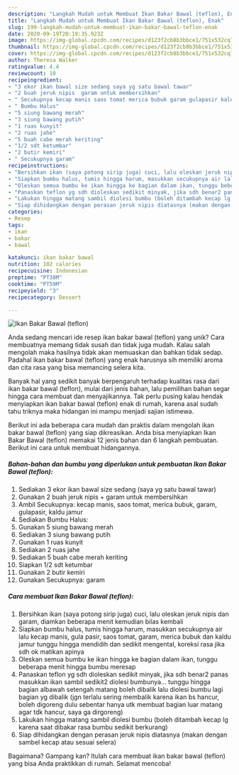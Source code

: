```yaml
---
description: "Langkah Mudah untuk Membuat Ikan Bakar Bawal (teflon), Enak"
title: "Langkah Mudah untuk Membuat Ikan Bakar Bawal (teflon), Enak"
slug: 199-langkah-mudah-untuk-membuat-ikan-bakar-bawal-teflon-enak
date: 2020-09-19T20:19:35.923Z
image: https://img-global.cpcdn.com/recipes/d123f2cb8b3bbce1/751x532cq70/ikan-bakar-bawal-teflon-foto-resep-utama.jpg
thumbnail: https://img-global.cpcdn.com/recipes/d123f2cb8b3bbce1/751x532cq70/ikan-bakar-bawal-teflon-foto-resep-utama.jpg
cover: https://img-global.cpcdn.com/recipes/d123f2cb8b3bbce1/751x532cq70/ikan-bakar-bawal-teflon-foto-resep-utama.jpg
author: Theresa Walker
ratingvalue: 4.4
reviewcount: 10
recipeingredient:
- "3 ekor ikan bawal size sedang saya yg satu bawal tawar"
- "2 buah jeruk nipis  garam untuk membersihkan"
- " Secukupnya kecap manis saos tomat merica bubuk garam gulapasir kaldu jamur"
- " Bumbu Halus"
- "5 siung bawang merah"
- "3 siung bawang putih"
- "1 ruas kunyit"
- "2 ruas jahe"
- "5 buah cabe merah keriting"
- "1/2 sdt ketumbar"
- "2 butir kemiri"
- " Secukupnya garam"
recipeinstructions:
- "Bersihkan ikan (saya potong sirip juga) cuci, lalu oleskan jeruk nipis dan garam, diamkan beberapa menit kemudian bilas kembali"
- "Siapkan bumbu halus, tumis hingga harum, masukkan secukupnya air lalu kecap manis, gula pasir, saos tomat, garam, merica bubuk dan kaldu jamur tunggu hingga mendidih dan sedikit mengental, koreksi rasa jika sdh ok matikan apinya"
- "Oleskan semua bumbu ke ikan hingga ke bagian dalam ikan, tunggu beberapa menit hingga bumbu meresap"
- "Panaskan teflon yg sdh dioleskan sedikit minyak, jika sdh benar2 panas masukkan ikan sambil sedikit2 diolesi bumbunya... tunggu hingga bagian albawah setengah matang boleh dibalik lalu diolesi bumbu lagi bagian yg dibalik (jgn terlalu sering membalik karena ikan bs hancur, boleh digoreng dulu sebentar hanya utk membuat bagian luar matang agar tdk hancur, saya ga dirgoreng)"
- "Lakukan hingga matang sambil diolesi bumbu (boleh ditambah kecap lg karena saat dibakar rasa bumbu sedikit berkurang)"
- "Siap dihidangkan dengan perasan jeruk nipis diatasnya (makan dengan sambel kecap atau sesuai selera)"
categories:
- Resep
tags:
- ikan
- bakar
- bawal

katakunci: ikan bakar bawal 
nutrition: 102 calories
recipecuisine: Indonesian
preptime: "PT38M"
cooktime: "PT59M"
recipeyield: "3"
recipecategory: Dessert

---
```



![Ikan Bakar Bawal (teflon)](https://img-global.cpcdn.com/recipes/d123f2cb8b3bbce1/751x532cq70/ikan-bakar-bawal-teflon-foto-resep-utama.jpg)

Anda sedang mencari ide resep ikan bakar bawal (teflon) yang unik? Cara membuatnya memang tidak susah dan tidak juga mudah. Kalau salah mengolah maka hasilnya tidak akan memuaskan dan bahkan tidak sedap. Padahal ikan bakar bawal (teflon) yang enak harusnya sih memiliki aroma dan cita rasa yang bisa memancing selera kita.



Banyak hal yang sedikit banyak berpengaruh terhadap kualitas rasa dari ikan bakar bawal (teflon), mulai dari jenis bahan, lalu pemilihan bahan segar hingga cara membuat dan menyajikannya. Tak perlu pusing kalau hendak menyiapkan ikan bakar bawal (teflon) enak di rumah, karena asal sudah tahu triknya maka hidangan ini mampu menjadi sajian istimewa.


Berikut ini ada beberapa cara mudah dan praktis dalam mengolah ikan bakar bawal (teflon) yang siap dikreasikan. Anda bisa menyiapkan Ikan Bakar Bawal (teflon) memakai 12 jenis bahan dan 6 langkah pembuatan. Berikut ini cara untuk membuat hidangannya.

<!--inarticleads1-->

##### Bahan-bahan dan bumbu yang diperlukan untuk pembuatan Ikan Bakar Bawal (teflon):

1. Sediakan 3 ekor ikan bawal size sedang (saya yg satu bawal tawar)
1. Gunakan 2 buah jeruk nipis + garam untuk membersihkan
1. Ambil  Secukupnya: kecap manis, saos tomat, merica bubuk, garam, gulapasir, kaldu jamur
1. Sediakan  Bumbu Halus:
1. Gunakan 5 siung bawang merah
1. Sediakan 3 siung bawang putih
1. Gunakan 1 ruas kunyit
1. Sediakan 2 ruas jahe
1. Sediakan 5 buah cabe merah keriting
1. Siapkan 1/2 sdt ketumbar
1. Gunakan 2 butir kemiri
1. Gunakan  Secukupnya: garam




<!--inarticleads2-->

##### Cara membuat Ikan Bakar Bawal (teflon):

1. Bersihkan ikan (saya potong sirip juga) cuci, lalu oleskan jeruk nipis dan garam, diamkan beberapa menit kemudian bilas kembali
1. Siapkan bumbu halus, tumis hingga harum, masukkan secukupnya air lalu kecap manis, gula pasir, saos tomat, garam, merica bubuk dan kaldu jamur tunggu hingga mendidih dan sedikit mengental, koreksi rasa jika sdh ok matikan apinya
1. Oleskan semua bumbu ke ikan hingga ke bagian dalam ikan, tunggu beberapa menit hingga bumbu meresap
1. Panaskan teflon yg sdh dioleskan sedikit minyak, jika sdh benar2 panas masukkan ikan sambil sedikit2 diolesi bumbunya... tunggu hingga bagian albawah setengah matang boleh dibalik lalu diolesi bumbu lagi bagian yg dibalik (jgn terlalu sering membalik karena ikan bs hancur, boleh digoreng dulu sebentar hanya utk membuat bagian luar matang agar tdk hancur, saya ga dirgoreng)
1. Lakukan hingga matang sambil diolesi bumbu (boleh ditambah kecap lg karena saat dibakar rasa bumbu sedikit berkurang)
1. Siap dihidangkan dengan perasan jeruk nipis diatasnya (makan dengan sambel kecap atau sesuai selera)




Bagaimana? Gampang kan? Itulah cara membuat ikan bakar bawal (teflon) yang bisa Anda praktikkan di rumah. Selamat mencoba!
